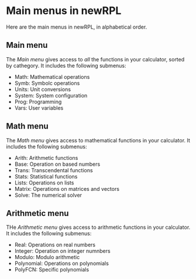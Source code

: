 # Main menus in newRPL

Here are the main menus in newRPL, in alphabetical order.


## Main menu

The *Main menu* gives access to _all_ the functions in your calculator, sorted
by cathegory. It includes the following submenus:

* Math: Mathematical operations
* Symb: Symbolc operations
* Units: Unit conversions
* System: System configuration
* Prog: Programming
* Vars: User variables


## Math menu

The *Math menu* gives access to mathematical functions in your calculator. It
includes the following submenus:

* Arith: Arithmetic functions
* Base: Operation on based numbers
* Trans: Transcendental functions
* Stats: Statistical functions
* Lists: Operations on lists
* Matrix: Operations on matrices and vectors
* Solve: The numerical solver

## Arithmetic menu

THe *Arithmetic menu* gives access to arithmetic functions in your
calculator. It includes the following submenus:

* Real: Operations on real numbers
* Integer: Operation on integer numnbers
* Modulo: Modulo arithmetic
* Polynomial: Operations on polynomials
* PolyFCN: Specific polynomials
